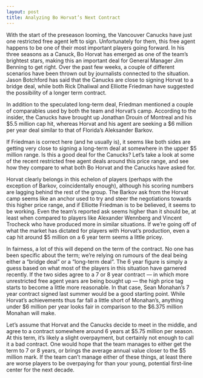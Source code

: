 ```yaml
---
layout: post
title: Analyzing Bo Horvat’s Next Contract
---
```


With the start of the preseason looming, the Vancouver Canucks have just one restricted free agent left to sign. Unfortunately for them, this free agent happens to be one of their most important players going forward. In his three seasons as a Canuck, Bo Horvat has emerged as one of the team’s brightest stars, making this an important deal for General Manager Jim Benning to get right. Over the past few weeks, a couple of different scenarios have been thrown out by journalists connected to the situation. Jason Botchford has said that the Canucks are close to signing Horvat to a bridge deal, while both Rick Dhaliwal and Elliotte Friedman have suggested the possibility of a longer term contract.

In addition to the speculated long-term deal, Friedman mentioned a couple of comparables used by both the team and Horvat’s camp. According to the insider, the Canucks have brought up Jonathan Drouin of Montreal and his $5.5 million cap hit, whereas Horvat and his agent are seeking a $6 million per year deal similar to that of Florida’s Aleksander Barkov.

If Friedman is correct here (and he usually is), it seems like both sides are getting very close to signing a long-term deal at somewhere in the upper $5 million range. Is this a good deal for the Canucks? Let’s take a look at some of the recent restricted free agent deals around this price range, and see how they compare to what both Bo Horvat and the Canucks have asked for.

Horvat clearly belongs in this echelon of players (perhaps with the exception of Barkov, coincidentally enough), although his scoring numbers are lagging behind the rest of the group. The Barkov ask from the Horvat camp seems like an anchor used to try and steer the negotiations towards this higher price range, and if Elliotte Friedman is to be believed, it seems to be working. Even the team’s reported ask seems higher than it should be, at least when compared to players like Alexander Wennberg and Vincent Trocheck who have produced more in similar situations. If we’re going off of what the market has dictated for players with Horvat’s production, even a cap hit around $5 million on a 6 year term seems a little pricey.

In fairness, a lot of this will depend on the term of the contract. No one has been specific about the term; we’re relying on rumours of the deal being either a “bridge deal” or a “long-term deal”. The 6 year figure is simply a guess based on what most of the players in this situation have garnered recently. If the two sides agree to a 7 or 8 year contract — in which more unrestricted free agent years are being bought up — the high price tag starts to become a little more reasonable. In that case, Sean Monahan’s 7 year contract signed last summer would be a good starting point. While Horvat’s achievements thus far fall a little short of Monahan’s, anything under $6 million per year looks fair in comparison to the $6.375 million Monahan will make.

Let’s assume that Horvat and the Canucks decide to meet in the middle, and agree to a contract somewhere around 6 years at $5.75 million per season. At this term, it’s likely a slight overpayment, but certainly not enough to call it a bad contract. One would hope that the team manages to either get the term to 7 or 8 years, or brings the average annual value closer to the $5 million mark. If the team can’t manage either of these things, at least there are worse players to be overpaying for than your young, potential first-line center for the next decade.
